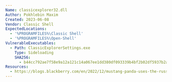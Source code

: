 ```yaml
---
Name: classicexplorer32.dll
Author: Pokhlebin Maxim
Created: 2023-06-08
Vendor: Classic Shell
ExpectedLocations:
  - '%PROGRAMFILES%\Classic Shell'
  - '%PROGRAMFILES%\Open-Shell'
VulnerableExecutables:
  - Path: ClassicExplorerSettings.exe
    Type: Sideloading
    SHA256:
      - b44cc792ae7f58e9a12a121c14a067ee1dd380df093339b4bf2b02df5937b2af
Resources:
  - https://blogs.blackberry.com/en/2022/12/mustang-panda-uses-the-russian-ukrainian-war-to-attack-europe-and-asia-pacific-targets
---
```


